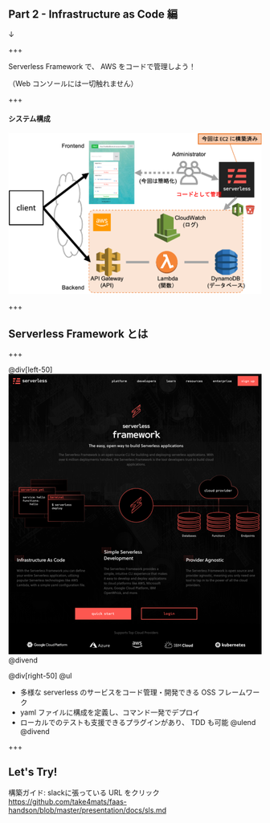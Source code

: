 ## Part 2 - Infrastructure as Code 編
↓

+++

Serverless Framework で、 AWS をコードで管理しよう！

（Web コンソールには一切触れません）

+++

#### システム構成

![handson_sls](presentation/assets/img/handson_sls.png)

+++

## Serverless Framework とは

+++

@div[left-50]
![sls](presentation/assets/img/sls.png)
@divend

@div[right-50]
@ul[](false)
- 多様な serverless のサービスをコード管理・開発できる OSS フレームワーク
- yaml ファイルに構成を定義し、コマンド一発でデプロイ
- ローカルでのテストも支援できるプラグインがあり、 TDD も可能
@ulend
@divend

+++

## Let's Try!

構築ガイド: slackに張っている URL をクリック
https://github.com/take4mats/faas-handson/blob/master/presentation/docs/sls.md
